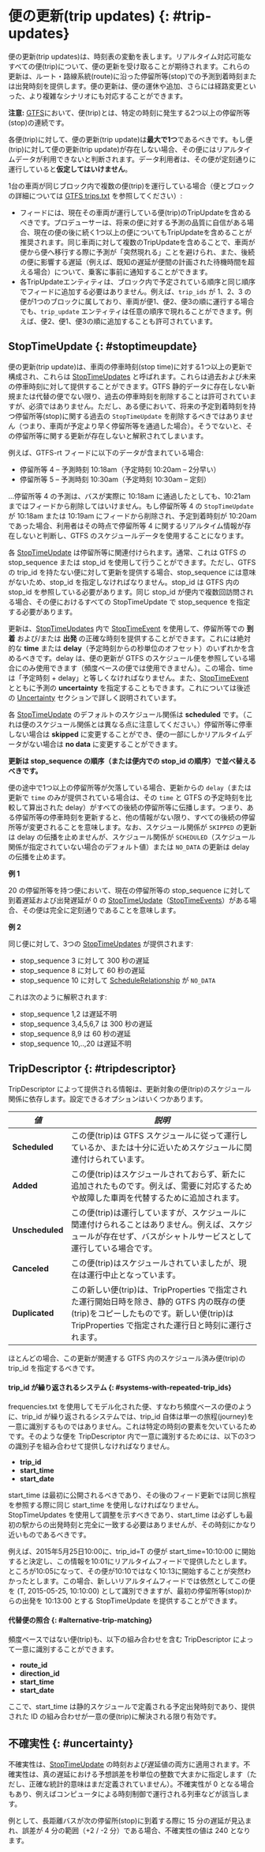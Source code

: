 # 便の更新(trip updates) {: #trip-updates}


便の更新(trip updates)は、時刻表の変動を表します。リアルタイム対応可能なすべての便(trip)について、便の更新を受け取ることが期待されます。これらの更新は、ルート・路線系統(route)に沿った停留所等(stop)での予測到着時刻または出発時刻を提供します。便の更新は、便の運休や追加、さらには経路変更といった、より複雑なシナリオにも対応することができます。

**注意:** [GTFS](../../../schedule/reference)において、便(trip)とは、特定の時刻に発生する2つ以上の停留所等(stop)の連続です。

各便(trip)に対して、便の更新(trip update)は**最大で1つ**であるべきです。もし便(trip)に対して便の更新(trip update)が存在しない場合、その便にはリアルタイムデータが利用できないと判断されます。データ利用者は、その便が定刻通りに運行していると**仮定してはいけません**。

1台の車両が同じブロック内で複数の便(trip)を運行している場合（便とブロックの詳細については [GTFS trips.txt](../../../schedule/reference/#tripstxt) を参照してください）:

* フィードには、現在その車両が運行している便(trip)のTripUpdateを含めるべきです。プロデューサーは、将来の便に対する予測の品質に自信がある場合、現在の便の後に続く1つ以上の便についてもTripUpdateを含めることが推奨されます。同じ車両に対して複数のTripUpdateを含めることで、車両が便から便へ移行する際に予測が「突然現れる」ことを避けられ、また、後続の便に影響する遅延（例えば、既知の遅延が便間の計画された待機時間を超える場合）について、乗客に事前に通知することができます。
* 各TripUpdateエンティティは、ブロック内で予定されている順序と同じ順序でフィードに追加する必要はありません。例えば、`trip_ids` が 1、2、3 の便が1つのブロックに属しており、車両が便1、便2、便3の順に運行する場合でも、`trip_update` エンティティは任意の順序で現れることができます。例えば、便2、便1、便3の順に追加することも許可されています。

## StopTimeUpdate {: #stoptimeupdate}

便の更新(trip update)は、車両の停車時刻(stop time)に対する1つ以上の更新で構成され、これらは [StopTimeUpdates](../../reference/#message-stoptimeupdate) と呼ばれます。これらは過去および未来の停車時刻に対して提供することができます。GTFS 静的データに存在しない新規または代替の便でない限り、過去の停車時刻を削除することは許可されていますが、必須ではありません。ただし、ある便において、将来の予定到着時刻を持つ停留所等(stop)に関する過去の `StopTimeUpdate` を削除するべきではありません（つまり、車両が予定より早く停留所等を通過した場合）。そうでないと、その停留所等に関する更新が存在しないと解釈されてしまいます。

例えば、GTFS-rt フィードに以下のデータが含まれている場合:

* 停留所等 4 – 予測時刻 10:18am（予定時刻 10:20am – 2分早い）
* 停留所等 5 – 予測時刻 10:30am（予定時刻 10:30am – 定刻）

...停留所等 4 の予測は、バスが実際に 10:18am に通過したとしても、10:21am まではフィードから削除してはいけません。もし停留所等 4 の `StopTimeUpdate` が 10:18am または 10:19am にフィードから削除され、予定到着時刻が 10:20am であった場合、利用者はその時点で停留所等 4 に関するリアルタイム情報が存在しないと判断し、GTFS のスケジュールデータを使用することになります。

各 [StopTimeUpdate](../../reference/#message-stoptimeupdate) は停留所等に関連付けられます。通常、これは GTFS の stop_sequence または stop_id を使用して行うことができます。ただし、GTFS の trip_id を持たない便に対して更新を提供する場合、stop_sequence には意味がないため、stop_id を指定しなければなりません。stop_id は GTFS 内の stop_id を参照している必要があります。同じ stop_id が便内で複数回訪問される場合、その便におけるすべての StopTimeUpdate で stop_sequence を指定する必要があります。

更新は、[StopTimeUpdates](../../reference/#message-stoptimeupdate) 内で [StopTimeEvent](../../reference/#message-stoptimeevent) を使用して、停留所等での **到着** および/または **出発** の正確な時刻を提供することができます。これには絶対的な **time** または **delay**（予定時刻からの秒単位のオフセット）のいずれかを含めるべきです。delay は、便の更新が GTFS のスケジュール便を参照している場合にのみ使用できます（頻度ベースの便では使用できません）。この場合、time は「予定時刻 + delay」と等しくなければなりません。また、[StopTimeEvent](../../reference/#message-stoptimeevent) とともに予測の **uncertainty** を指定することもできます。これについては後述の [Uncertainty](#uncertainty) セクションで詳しく説明されています。

各 [StopTimeUpdate](../../reference/#message-stoptimeupdate) のデフォルトのスケジュール関係は **scheduled** です。（これは便のスケジュール関係とは異なる点に注意してください。）停留所等に停車しない場合は **skipped** に変更することができ、便の一部にしかリアルタイムデータがない場合は **no data** に変更することができます。

**更新は stop_sequence の順序（または便内での stop_id の順序）で並べ替えるべきです。**

便の途中で1つ以上の停留所等が欠落している場合、更新からの `delay`（または更新で `time` のみが提供されている場合は、その `time` と GTFS の予定時刻を比較して算出された delay）がすべての後続の停留所等に伝播します。つまり、ある停留所等の停車時刻を更新すると、他の情報がない限り、すべての後続の停留所等が変更されることを意味します。なお、スケジュール関係が `SKIPPED` の更新は delay の伝播を止めませんが、スケジュール関係が `SCHEDULED`（スケジュール関係が指定されていない場合のデフォルト値）または `NO_DATA` の更新は delay の伝播を止めます。

**例 1**

20 の停留所等を持つ便において、現在の停留所等の stop_sequence に対して到着遅延および出発遅延が 0 の [StopTimeUpdate](../../reference/#message-stoptimeupdate)（[StopTimeEvents](../../reference/#message-stoptimeevent)）がある場合、その便は完全に定刻通りであることを意味します。

**例 2**

同じ便に対して、3つの [StopTimeUpdates](../../reference/#message-stoptimeupdate) が提供されます:

* stop_sequence 3 に対して 300 秒の遅延
* stop_sequence 8 に対して 60 秒の遅延
* stop_sequence 10 に対して [ScheduleRelationship](../../reference/#enum-schedulerelationship) が `NO_DATA`

これは次のように解釈されます:

* stop_sequence 1,2 は遅延不明
* stop_sequence 3,4,5,6,7 は 300 秒の遅延
* stop_sequence 8,9 は 60 秒の遅延
* stop_sequence 10,..,20 は遅延不明

## TripDescriptor {: #tripdescriptor}


TripDescriptor によって提供される情報は、更新対象の便(trip)のスケジュール関係に依存します。設定できるオプションはいくつかあります。

|_**値**_|_**説明**_|
|-----------|-------------|
| **Scheduled** | この便(trip)は GTFS スケジュールに従って運行しているか、または十分に近いためスケジュールに関連付けられています。 |
| **Added** | この便(trip)はスケジュールされておらず、新たに追加されたものです。例えば、需要に対応するためや故障した車両を代替するために追加されます。 |
| **Unscheduled** | この便(trip)は運行していますが、スケジュールに関連付けられることはありません。例えば、スケジュールが存在せず、バスがシャトルサービスとして運行している場合です。 |
| **Canceled** | この便(trip)はスケジュールされていましたが、現在は運行中止となっています。 |
| **Duplicated** | この新しい便(trip)は、TripProperties で指定された運行開始日時を除き、静的 GTFS 内の既存の便(trip)をコピーしたものです。新しい便(trip)は TripProperties で指定された運行日と時刻に運行されます。 |

ほとんどの場合、この更新が関連する GTFS 内のスケジュール済み便(trip)の trip_id を指定するべきです。

#### trip_id が繰り返されるシステム {: #systems-with-repeated-trip_ids}

frequencies.txt を使用してモデル化された便、すなわち頻度ベースの便のように、trip_id が繰り返されるシステムでは、trip_id 自体は単一の旅程(journey)を一意に識別するものではありません。これは特定の時刻の要素を欠いているためです。そのような便を TripDescriptor 内で一意に識別するためには、以下の3つの識別子を組み合わせて提供しなければなりません。

*    __trip_id__
*    __start_time__
*    __start_date__

start_time は最初に公開されるべきであり、その後のフィード更新では同じ旅程を参照する際に同じ start_time を使用しなければなりません。StopTimeUpdates を使用して調整を示すべきであり、start_time は必ずしも最初の駅からの出発時刻と完全に一致する必要はありませんが、その時刻にかなり近いものであるべきです。

例えば、2015年5月25日10:00に、trip_id=T の便が start_time=10:10:00 に開始すると決定し、この情報を10:01にリアルタイムフィードで提供したとします。ところが10:05になって、その便が10:10ではなく10:13に開始することが突然わかったとします。この場合、新しいリアルタイムフィードでは依然としてこの便を (T, 2015-05-25, 10:10:00) として識別できますが、最初の停留所等(stop)からの出発を 10:13:00 とする StopTimeUpdate を提供することができます。

#### 代替便の照合 {: #alternative-trip-matching}

頻度ベースではない便(trip)も、以下の組み合わせを含む TripDescriptor によって一意に識別することができます。

*    __route_id__
*    __direction_id__
*    __start_time__
*    __start_date__

ここで、start_time は静的スケジュールで定義される予定出発時刻であり、提供された ID の組み合わせが一意の便(trip)に解決される限り有効です。

## 不確実性 {: #uncertainty}

不確実性は、[StopTimeUpdate](../../reference/#message-stoptimeupdate) の時刻および遅延値の両方に適用されます。不確実性は、真の遅延における予想誤差を秒単位の整数で大まかに指定します（ただし、正確な統計的意味はまだ定義されていません）。不確実性が 0 となる場合もあり、例えばコンピュータによる時刻制御で運行される列車などが該当します。

例として、長距離バスが次の停留所(stop)に到着する際に 15 分の遅延が見込まれ、誤差が 4 分の範囲（+2 / -2 分）である場合、不確実性の値は 240 となります。
